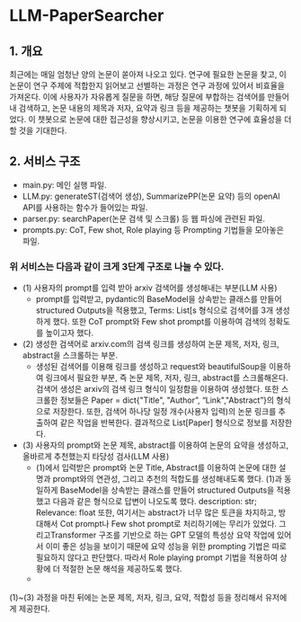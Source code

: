 # LLM-PaperSearcher

## 1. 개요
최근에는 매일 엄청난 양의 논문이 쏟아져 나오고 있다. 연구에 필요한 논문을 찾고, 이 논문이 연구 주제에 적합한지 읽어보고 선별하는 과정은 연구 과정에 있어서 비효율을 가져온다. 이에 사용자가 자유롭게 질문을 하면, 해당 질문에 부합하는 검색어를 만들어내 검색하고, 논문 내용의 제목과 저자, 요약과 링크 등을 제공하는 챗봇을 기획하게 되었다. 이 챗봇으로 논문에 대한 접근성을 향상시키고, 논문을 이용한 연구에 효율성을 더할 것을 기대한다.

## 2. 서비스 구조 
- main.py: 메인 실행 파일. 
- LLM.py: generateST(검색어 생성), SummarizePP(논문 요약) 등의 openAl API를 사용하는 함수가 들어있는 파일. 
- parser.py: searchPaper(논문 검색 및 스크롤) 등 웹 파싱에 관련된 파일. 
- prompts.py: CoT, Few shot, Role playing 등 Prompting 기법들을 모아놓은 파일. 

### 위 서비스는 다음과 같이 크게 3단계 구조로 나눌 수 있다. 
- (1) 사용자의 prompt를 입력 받아 arxiv 검색어를 생성해내는 부분(LLM 사용) 
    - prompt를 입력받고, pydantic의 BaseModel을 상속받는 클래스를 만들어 structured Outputs을 적용했고, Terms: List[s 형식으로 검색어를 3개 생성하게 했다. 또한 CoT prompt와 Few shot prompt를 이용하여 검색의 정확도를 높이고자 했다.
- (2) 생성한 검색어로 arxiv.com의 검색 링크를 생성하여 논문 제목, 저자, 링크, abstract을 스크롤하는 부분. 
    - 생성된 검색어를 이용해 링크를 생성하고 request와 beautifulSoup을 이용하여 링크에서 필요한 부분, 즉 논문 제목, 저자, 링크, abstract를 스크롤해온다. 검색어 생성은 arxiv의 검색 링크 형식이 일정함을 이용하여 생성했다. 또한 스크롤한 정보들은 Paper = dict{"Title", "Author”, “Link","Abstract”}의 형식으로 저장한다. 또한, 검색어 하나당 일정 개수(사용자 입력)의 논문 링크를 추출하여 같은 작업을 반복한다. 결과적으로 List[Paper] 형식으로 정보를 저장한다. 
- (3) 사용자의 prompt와 논문 제목, abstract를 이용하여 논문의 요약을 생성하고, 올바르게 추천했는지 타당성 검사(LLM 사용) 
    - (1)에서 입력받은 prompt와 논문 Title, Abstract를 이용하여 논문에 대한 설명과 prompt와의 연관성, 그리고 추천의 적합도를 생성해내도록 했다. (1)과 동일하게 BaseModel을 상속받는 클래스를 만들어 structured Outputs을 적용했고 다음과 같은 형식으로 답변이 나오도록 했다. description: str; Relevance: float 또한, 여기서는 abstract가 너무 많은 토큰을 차지하고, 방대해서 Cot prompt나 Few shot prompt로 처리하기에는 무리가 있었다. 그리고Transformer 구조를 기반으로 하는 GPT 모델의 특성상 요약 작업에 있어서 이미 좋은 성능을 보이기 때문에 요약 성능을 위한 prompting 기법은 따로 필요하지 않다고 판단했다. 따라서 Role playing prompt 기법을 
적용하여 상황에 더 적절한 논문 해석을 제공하도록 했다.
    -  
(1)~(3) 과정을 마친 뒤에는 논문 제목, 저자, 링크, 요약, 적합성 등을 정리해서 유저에게 제공한다.
